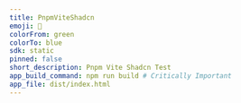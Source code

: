 ```yaml
---
title: PnpmViteShadcn
emoji: 🤡
colorFrom: green
colorTo: blue
sdk: static
pinned: false
short_description: Pnpm Vite Shadcn Test
app_build_command: npm run build # Critically Important
app_file: dist/index.html
---
```

